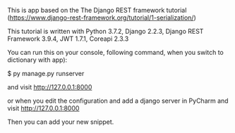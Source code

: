 This is app based on the The Django REST framework tutorial 
(https://www.django-rest-framework.org/tutorial/1-serialization/)

This tutorial is written with Python 3.7.2, Django 2.2.3, Django REST Framework 3.9.4, JWT 1.7.1, Coreapi 2.3.3

You can run this on your console, following command, when you switch to dictionary with app):

$ py manage.py runserver

and visit http://127.0.0.1:8000

or when you edit the configuration and add a django server in PyCharm and visit http://127.0.0.1:8000

Then you can add your new snippet.
